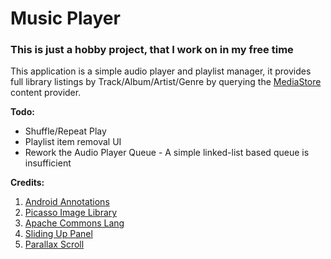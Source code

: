 <h1>Music Player</h1>

<h3>This is just a hobby project, that I work on in my free time</h3>
This application is a simple audio player and playlist manager, it provides full library listings by Track/Album/Artist/Genre by querying the <a href="http://developer.android.com/reference/android/provider/MediaStore.html">MediaStore</a> content provider.

<p><b>Todo:</b></p>
<ul>
<li>Shuffle/Repeat Play</li>
<li>Playlist item removal UI</li>
<li>Rework the Audio Player Queue - A simple linked-list based queue is insufficient</li>
</ul>
<p><b>Credits:</b></p>
<ol>
<li><a href="http://androidannotations.org/">Android Annotations</a><br/></li>
<li><a href="http://square.github.io/picasso/">Picasso Image Library</a><br/></li>
<li><a href="http://commons.apache.org/proper/commons-lang/">Apache Commons Lang</a><br/></li>
<li><a href="https://github.com/umano/AndroidSlidingUpPanel">Sliding Up Panel</a><br/></li>
<li><a href="https://github.com/nirhart/ParallaxScroll">Parallax Scroll</a><br/></li>
</ol>
